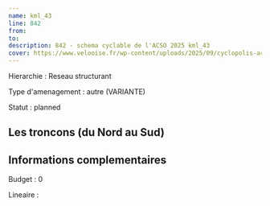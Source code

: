 ```yaml
---
name: kml_43 
line: 842
from: 
to:  
description: 842 - schema cyclable de l'ACSO 2025 kml_43 
cover: https://www.velooise.fr/wp-content/uploads/2025/09/cyclopolis-acso-default.jpg
---
```

Hierarchie : Reseau structurant

Type d'amenagement : autre (VARIANTE)

Statut : planned

## Les troncons (du Nord au Sud)

## Informations complementaires

Budget  : 0 

Lineaire :

